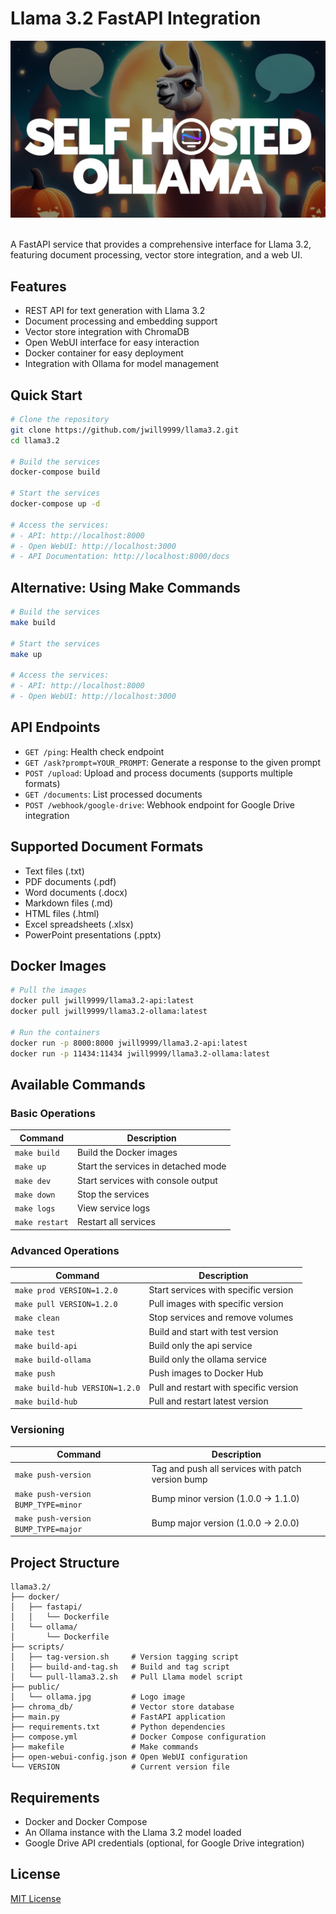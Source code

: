 # Llama 3.2 FastAPI Integration

<div align="center">
<img src="./public/ollama.jpg" alt="Ollama with Llama 3.2"  />
</div>

<br>

A FastAPI service that provides a comprehensive interface for Llama 3.2, featuring document processing, vector store integration, and a web UI.

## Features

- REST API for text generation with Llama 3.2
- Document processing and embedding support
- Vector store integration with ChromaDB
- Open WebUI interface for easy interaction
- Docker container for easy deployment
- Integration with Ollama for model management

## Quick Start

```bash
# Clone the repository
git clone https://github.com/jwill9999/llama3.2.git
cd llama3.2

# Build the services
docker-compose build

# Start the services
docker-compose up -d

# Access the services:
# - API: http://localhost:8000
# - Open WebUI: http://localhost:3000
# - API Documentation: http://localhost:8000/docs
```

## Alternative: Using Make Commands

```bash
# Build the services
make build

# Start the services
make up

# Access the services:
# - API: http://localhost:8000
# - Open WebUI: http://localhost:3000
```

## API Endpoints

- `GET /ping`: Health check endpoint
- `GET /ask?prompt=YOUR_PROMPT`: Generate a response to the given prompt
- `POST /upload`: Upload and process documents (supports multiple formats)
- `GET /documents`: List processed documents
- `POST /webhook/google-drive`: Webhook endpoint for Google Drive integration

## Supported Document Formats

- Text files (.txt)
- PDF documents (.pdf)
- Word documents (.docx)
- Markdown files (.md)
- HTML files (.html)
- Excel spreadsheets (.xlsx)
- PowerPoint presentations (.pptx)

## Docker Images

```bash
# Pull the images
docker pull jwill9999/llama3.2-api:latest
docker pull jwill9999/llama3.2-ollama:latest

# Run the containers
docker run -p 8000:8000 jwill9999/llama3.2-api:latest
docker run -p 11434:11434 jwill9999/llama3.2-ollama:latest
```

## Available Commands

### Basic Operations

| Command      | Description                               |
|--------------|-------------------------------------------|
| `make build` | Build the Docker images                   |
| `make up`    | Start the services in detached mode       |
| `make dev`   | Start services with console output        |
| `make down`  | Stop the services                         |
| `make logs`  | View service logs                         |
| `make restart`| Restart all services                     |

### Advanced Operations

| Command                      | Description                                |
|------------------------------|--------------------------------------------|
| `make prod VERSION=1.2.0`    | Start services with specific version       |
| `make pull VERSION=1.2.0`    | Pull images with specific version          |
| `make clean`                 | Stop services and remove volumes           |
| `make test`                  | Build and start with test version          |
| `make build-api`             | Build only the api service                 |
| `make build-ollama`          | Build only the ollama service              |
| `make push`                  | Push images to Docker Hub                  |
| `make build-hub VERSION=1.2.0`  | Pull and restart with specific version     |
| `make build-hub`  | Pull and restart latest version     |

### Versioning

| Command                         | Description                               |
|---------------------------------|-------------------------------------------|
| `make push-version`             | Tag and push all services with patch version bump      |
| `make push-version BUMP_TYPE=minor` | Bump minor version (1.0.0 → 1.1.0)   |
| `make push-version BUMP_TYPE=major` | Bump major version (1.0.0 → 2.0.0)   |

## Project Structure

```
llama3.2/
├── docker/
│   ├── fastapi/
│   │   └── Dockerfile
│   └── ollama/
│       └── Dockerfile
├── scripts/
│   ├── tag-version.sh     # Version tagging script
│   ├── build-and-tag.sh   # Build and tag script
│   └── pull-llama3.2.sh   # Pull Llama model script
├── public/
│   └── ollama.jpg         # Logo image
├── chroma_db/             # Vector store database
├── main.py                # FastAPI application
├── requirements.txt       # Python dependencies
├── compose.yml            # Docker Compose configuration
├── makefile               # Make commands
├── open-webui-config.json # Open WebUI configuration
└── VERSION                # Current version file
```

## Requirements

- Docker and Docker Compose
- An Ollama instance with the Llama 3.2 model loaded
- Google Drive API credentials (optional, for Google Drive integration)

## License

[MIT License](LICENSE)